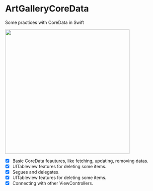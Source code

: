 # ArtGalleryCoreData
Some practices with CoreData in Swift


<img src= "https://user-images.githubusercontent.com/96667197/147394637-e54daf95-f1a2-4926-abb1-e1230ad4c95d.gif" width="400" >

- [x] Basic CoreData feautures, like fetching, updating, removing datas.
- [x] UITableview features for deleting some items.
- [x] Segues and delegates.
- [x] UITableview features for deleting some items.
- [x] Connecting with other ViewControllers.
